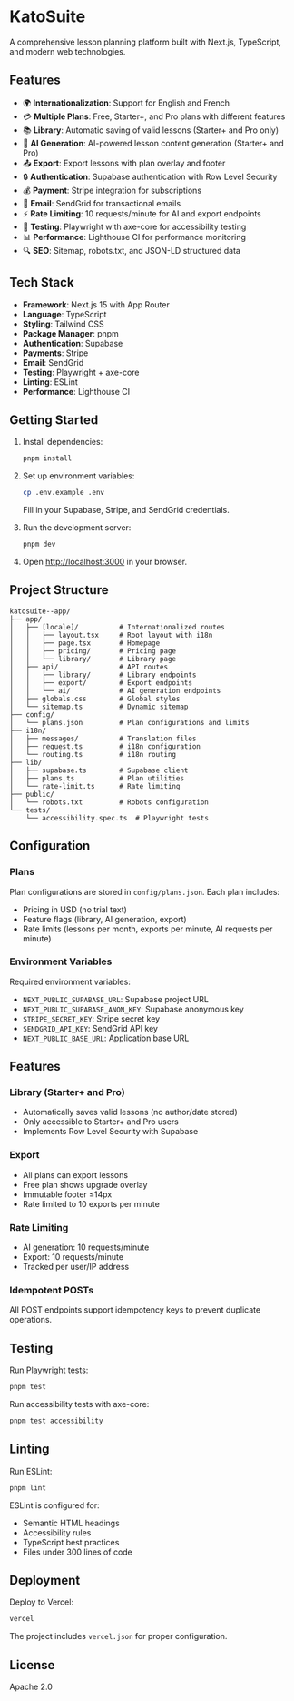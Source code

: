 # KatoSuite

A comprehensive lesson planning platform built with Next.js, TypeScript, and modern web technologies.

## Features

- 🌍 **Internationalization**: Support for English and French
- 💳 **Multiple Plans**: Free, Starter+, and Pro plans with different features
- 📚 **Library**: Automatic saving of valid lessons (Starter+ and Pro only)
- 🤖 **AI Generation**: AI-powered lesson content generation (Starter+ and Pro)
- 📤 **Export**: Export lessons with plan overlay and footer
- 🔒 **Authentication**: Supabase authentication with Row Level Security
- 💰 **Payment**: Stripe integration for subscriptions
- 📧 **Email**: SendGrid for transactional emails
- ⚡ **Rate Limiting**: 10 requests/minute for AI and export endpoints
- 🧪 **Testing**: Playwright with axe-core for accessibility testing
- 📊 **Performance**: Lighthouse CI for performance monitoring
- 🔍 **SEO**: Sitemap, robots.txt, and JSON-LD structured data

## Tech Stack

- **Framework**: Next.js 15 with App Router
- **Language**: TypeScript
- **Styling**: Tailwind CSS
- **Package Manager**: pnpm
- **Authentication**: Supabase
- **Payments**: Stripe
- **Email**: SendGrid
- **Testing**: Playwright + axe-core
- **Linting**: ESLint
- **Performance**: Lighthouse CI

## Getting Started

1. Install dependencies:
   ```bash
   pnpm install
   ```

2. Set up environment variables:
   ```bash
   cp .env.example .env
   ```
   Fill in your Supabase, Stripe, and SendGrid credentials.

3. Run the development server:
   ```bash
   pnpm dev
   ```

4. Open [http://localhost:3000](http://localhost:3000) in your browser.

## Project Structure

```
katosuite--app/
├── app/
│   ├── [locale]/          # Internationalized routes
│   │   ├── layout.tsx     # Root layout with i18n
│   │   ├── page.tsx       # Homepage
│   │   ├── pricing/       # Pricing page
│   │   └── library/       # Library page
│   ├── api/               # API routes
│   │   ├── library/       # Library endpoints
│   │   ├── export/        # Export endpoints
│   │   └── ai/            # AI generation endpoints
│   ├── globals.css        # Global styles
│   └── sitemap.ts         # Dynamic sitemap
├── config/
│   └── plans.json         # Plan configurations and limits
├── i18n/
│   ├── messages/          # Translation files
│   ├── request.ts         # i18n configuration
│   └── routing.ts         # i18n routing
├── lib/
│   ├── supabase.ts        # Supabase client
│   ├── plans.ts           # Plan utilities
│   └── rate-limit.ts      # Rate limiting
├── public/
│   └── robots.txt         # Robots configuration
└── tests/
    └── accessibility.spec.ts  # Playwright tests

```

## Configuration

### Plans

Plan configurations are stored in `config/plans.json`. Each plan includes:
- Pricing in USD (no trial text)
- Feature flags (library, AI generation, export)
- Rate limits (lessons per month, exports per minute, AI requests per minute)

### Environment Variables

Required environment variables:
- `NEXT_PUBLIC_SUPABASE_URL`: Supabase project URL
- `NEXT_PUBLIC_SUPABASE_ANON_KEY`: Supabase anonymous key
- `STRIPE_SECRET_KEY`: Stripe secret key
- `SENDGRID_API_KEY`: SendGrid API key
- `NEXT_PUBLIC_BASE_URL`: Application base URL

## Features

### Library (Starter+ and Pro)

- Automatically saves valid lessons (no author/date stored)
- Only accessible to Starter+ and Pro users
- Implements Row Level Security with Supabase

### Export

- All plans can export lessons
- Free plan shows upgrade overlay
- Immutable footer ≤14px
- Rate limited to 10 exports per minute

### Rate Limiting

- AI generation: 10 requests/minute
- Export: 10 requests/minute
- Tracked per user/IP address

### Idempotent POSTs

All POST endpoints support idempotency keys to prevent duplicate operations.

## Testing

Run Playwright tests:
```bash
pnpm test
```

Run accessibility tests with axe-core:
```bash
pnpm test accessibility
```

## Linting

Run ESLint:
```bash
pnpm lint
```

ESLint is configured for:
- Semantic HTML headings
- Accessibility rules
- TypeScript best practices
- Files under 300 lines of code

## Deployment

Deploy to Vercel:
```bash
vercel
```

The project includes `vercel.json` for proper configuration.

## License

Apache 2.0

